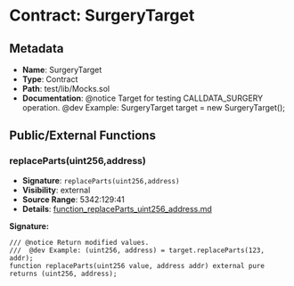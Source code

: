 # Contract: SurgeryTarget

## Metadata

- **Name**: SurgeryTarget
- **Type**: Contract
- **Path**: test/lib/Mocks.sol
- **Documentation**: @notice Target for testing CALLDATA_SURGERY operation.
   @dev Example: SurgeryTarget target = new SurgeryTarget();

## Public/External Functions

### replaceParts(uint256,address)

- **Signature**: `replaceParts(uint256,address)`
- **Visibility**: external
- **Source Range**: 5342:129:41
- **Details**: [function_replaceParts_uint256_address.md](./function_replaceParts_uint256_address.md)

**Signature:**
```solidity
/// @notice Return modified values.
///  @dev Example: (uint256, address) = target.replaceParts(123, addr);
function replaceParts(uint256 value, address addr) external pure returns (uint256, address);
```
